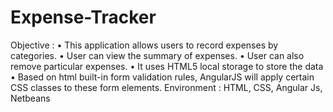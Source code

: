 # Expense-Tracker

Objective :
• This application allows users to record expenses by categories.
• User can view the summary of expenses.
• User can also remove particular expenses.
• It uses HTML5 local storage to store the data
• Based on html built-in form validation rules, AngularJS will apply
certain CSS classes to these form elements.
Environment : HTML, CSS, Angular Js, Netbeans
